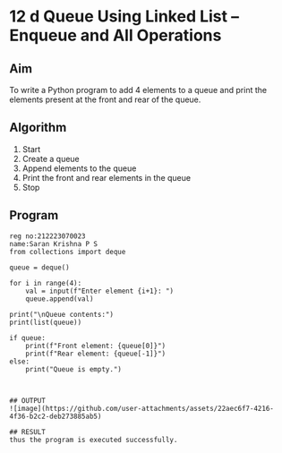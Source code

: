 # 12 d Queue Using Linked List – Enqueue and All Operations

## Aim

To write a Python program to add 4 elements to a queue and print the elements present at the front and rear of the queue.

## Algorithm

1. Start  
2. Create a queue  
3. Append elements to the queue  
4. Print the front and rear elements in the queue  
5. Stop

## Program

```
reg no:212223070023
name:Saran Krishna P S
from collections import deque

queue = deque()

for i in range(4):
    val = input(f"Enter element {i+1}: ")
    queue.append(val)

print("\nQueue contents:")
print(list(queue))

if queue:
    print(f"Front element: {queue[0]}")
    print(f"Rear element: {queue[-1]}")
else:
    print("Queue is empty.")



## OUTPUT
![image](https://github.com/user-attachments/assets/22aec6f7-4216-4f36-b2c2-deb273885ab5)

## RESULT
thus the program is executed successfully.

